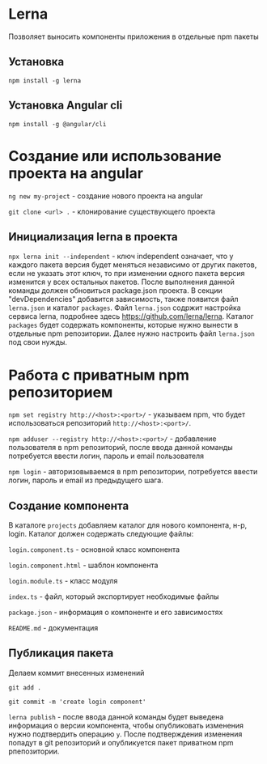 # Lerna

Позволяет выносить компоненты приложения в отдельные npm пакеты

## Установка

`npm install -g lerna`

## Установка Angular cli

`npm install -g @angular/cli`

# Создание или использование проекта на angular

`ng new my-project` - создание нового проекта на angular

`git clone <url> .` - клонирование существующего проекта

## Инициализация lerna в проекта

`npx lerna init --independent` - ключ independent означает, что у каждого пакета версия будет меняться независимо от других пакетов, если не указать этот ключ, то при изменении одного пакета версия изменится у всех остальных пакетов. После выполнения данной команды должен обновиться package.json проекта. В секции "devDependencies" добавится зависимость, также появится файл `lerna.json` и каталог `packages`. Файл `lerna.json` содржит настройка сервиса lerna, подробнее здесь https://github.com/lerna/lerna. Каталог `packages` будет содержать компоненты, которые нужно вынести в отдельные npm репозитории. Далее нужно настроить файл `lerna.json` под свои нужды.

# Работа с приватным npm репозиторием

`npm set registry http://<host>:<port>/` - указываем npm, что будет использоваться репозиторий `http://<host>:<port>/`.

`npm adduser --registry http://<host>:<port>/` - добавление пользователя в npm репозиторий, после ввода данной команды потребуется ввести логин, пароль и email пользователя

`npm login` - авторизовываемся в npm репозитории, потребуется ввести логин, пароль и email из предыдущего шага.

## Создание компонента

В каталоге `projects` добавляем каталог для нового компонента, н-р, login. Каталог должен содержать следующие файлы: 

`login.component.ts` - основной класс компонента

`login.component.html` - шаблон компонента

`login.module.ts` - класс модуля

`index.ts` - файл, который экспортирует необходимые файлы

`package.json` - информация о компоненте и его зависимостях

`README.md` - документация

## Публикация пакета

Делаем коммит внесенных изменений

`git add .`

`git commit -m 'create login component'`

`lerna publish` - после ввода данной команды будет выведена информация о версии компонента, чтобы опубликовать изменения нужно подтвердить операцию `y`. После подтверждения изменения попадут в git репозиторий и опубликуется пакет приватном npm рпепозитории.
